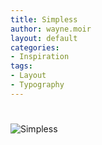 ```yaml
---
title: Simpless
author: wayne.moir
layout: default
categories:
- Inspiration
tags:
- Layout
- Typography
---
```

# 

![Simpless][1]

 [1]: http://www.waynemoir.com/wp-content/uploads/2011/12/simpless.jpg "Simpless"